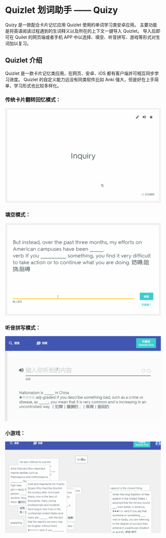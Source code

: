# Quizlet 划词助手 —— Quizy

Quizy 是一款配合卡片记忆应用 Quizlet 使用的单词学习类安卓应用。 主要功能是将英语阅读过程遇到的生词释义以及所在的上下文一键导入 Quizlet。 导入后即可在 Quilet 的网页端或者手机 APP 中以选择、填空、听音拼写、游戏等形式对生词加以复习。

## Quizlet 介绍

Quizlet 是一款卡片记忆类应用，在网页、安卓、iOS 都有客户端并可相互同步学习进度。 Quizlet 的自定义能力远没有同类软件比如 Anki 强大，但是好在上手简单，学习形式也比较多样化。

### 传统卡片翻转回忆模式：

![传统卡片翻转回忆模式](/pics/quiz1.gif)

### 填空模式：

![填空模式](/pics/quiz2.gif)

### 听音拼写模式：

![听音拼写模式](/pics/quiz3.gif)

### 小游戏：

![小游戏](/pics/quiz4.gif)
